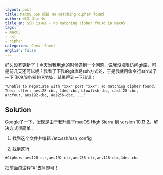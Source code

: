 ```yaml
---
layout: post
title: MacOS SSH 报错 no matching cipher found
author: 老马 Ike MA
title_en: SSH issue - no matching cipher found in MacOS
tags:
- macOS
- ssl
- cipher
categories: Cheat-Sheet
english: false
---
```



好久没有更新了！今天当我用git的时候遇到一个问题，说我没权限访问git库，可是前几天还可以呢？我看了下我的git库是ssh方式的，于是我就用命令行ssh试了一下我Git服务器的IP地址，结果得到一下错误：
```
"Unable to negotiate with "xxx" port "xxx": no matching cipher found. 
Their offer: aes128-cbc, 3des-cbc, blowfish-cbc, cast128-cbc, 
arcfour, aes192-cbc, aes256-cbc, ..."
```

## Solution
Google了一下，发现是由于我升级了macOS High Sierra 到 version 10.13.2。解决方式很简单：  

1. 找到这个文件并编辑
/etc/ssh/ssh_config

2. 找到这行
```
#Ciphers aes128-ctr,aes192-ctr,aes256-ctr,aes128-cbc,3des-cbc
```
把前面的注释“#”去掉即可！